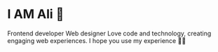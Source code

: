 # I AM Ali 👋
Frontend developer Web designer Love code and technology, creating engaging web experiences. 
I hope you use my experience 👨‍💻
